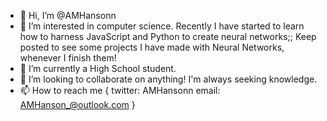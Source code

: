 - 👋 Hi, I’m @AMHansonn
- 👀 I’m interested in computer science. Recently I have started to learn how to harness JavaScript and Python to create neural networks;; Keep posted to see some projects I have made with Neural Networks, whenever I finish them!
- 🌱 I’m currently a High School student. 
- 💞️ I’m looking to collaborate on anything! I'm always seeking knowledge.
- 📫 How to reach me {
  twitter: AMHansonn
  email: AMHanson_@outlook.com 
}

<!---
AMHansonn/AMHansonn is a ✨ special ✨ repository because its `README.md` (this file) appears on your GitHub profile.
You can click the Preview link to take a look at your changes.
--->

